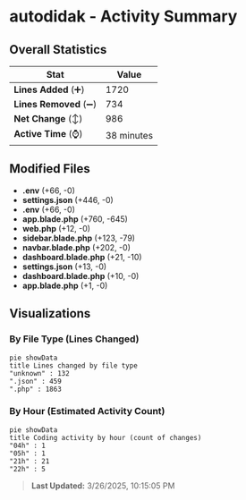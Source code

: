 # autodidak - Activity Summary 

## Overall Statistics

| Stat                   | Value                                                             |
| ---------------------- | ----------------------------------------------------------------- |
| **Lines Added** (➕)   | 1720                                          |
| **Lines Removed** (➖) | 734                                        |
| **Net Change** (↕)    | 986                |
| **Active Time** (⌚)   | 38 minutes |


## Modified Files
- **.env** (+66, -0)
- **settings.json** (+446, -0)
- **.env** (+66, -0)
- **app.blade.php** (+760, -645)
- **web.php** (+12, -0)
- **sidebar.blade.php** (+123, -79)
- **navbar.blade.php** (+202, -0)
- **dashboard.blade.php** (+21, -10)
- **settings.json** (+13, -0)
- **dashboard.blade.php** (+10, -0)
- **app.blade.php** (+1, -0)

## Visualizations

### By File Type (Lines Changed)

```mermaid
pie showData
title Lines changed by file type
"unknown" : 132
".json" : 459
".php" : 1863
```

### By Hour (Estimated Activity Count)

```mermaid
pie showData
title Coding activity by hour (count of changes)
"04h" : 1
"05h" : 1
"21h" : 21
"22h" : 5
```


> **Last Updated:** 3/26/2025, 10:15:05 PM